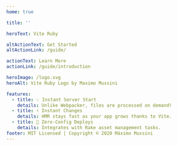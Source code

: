 ```yaml
---
home: true

title: ''

heroText: Vite Ruby

altActionText: Get Started
altActionLink: /guide/

actionText: Learn More
actionLink: /guide/introduction

heroImage: /logo.svg
heroAlt: Vite Ruby Logo by Maximo Mussini

features:
  - title: 💡 Instant Server Start
    details: Unlike Webpacker, files are processed on demand!
  - title: ⚡️ Instant Changes
    details: HMR stays fast as your app grows thanks to Vite.
  - title: 🔑 Zero-Config Deploys
    details: Integrates with Rake asset management tasks.
footer: MIT Licensed | Copyright © 2020 Máximo Mussini
---
```


